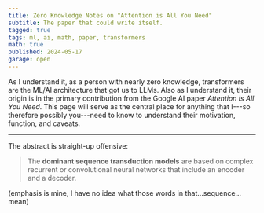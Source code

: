 ```yaml
---
title: Zero Knowledge Notes on "Attention is All You Need"
subtitle: The paper that could write itself.
tagged: true
tags: ml, ai, math, paper, transformers
math: true
published: 2024-05-17
garage: open
---
```


As I understand it, as a person with nearly zero knowledge,
transformers are the ML/AI architecture that got us to LLMs. Also as I
understand it, their origin is in the primary contribution from the
Google AI paper _Attention is All You Need_. This page will serve as
the central place for anything that I---so therefore possibly you---need
to know to understand their motivation, function, and caveats.

---

The abstract is straight-up offensive:

> The **dominant sequence transduction models** are based on complex
> recurrent or convolutional neural networks that include an encoder
> and a decoder.

(emphasis is mine, I have no idea what those words in
that…sequence…mean)
